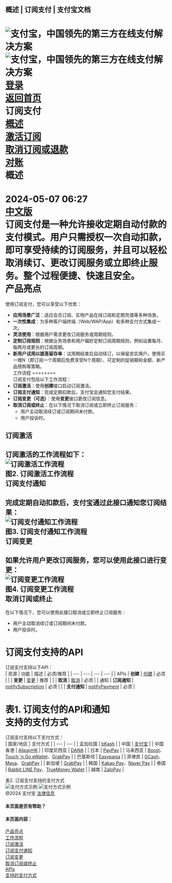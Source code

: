 概述 | 订阅支付 | 支付宝文档
-----------------------  
![支付宝，中国领先的第三方在线支付解决方案](https://ac.alipay.com/storage/2024/3/26/d66c43c0-440d-4c97-9976-f2028a2c8c5e.svg) ![支付宝，中国领先的第三方在线支付解决方案](https://ac.alipay.com/storage/2024/3/26/a48bd336-aea0-4f16-bf83-616eacbb4434.svg)  
[登录](https://global.alipay.com/ilogin/account_login.htm?goto=https%3A%2F%2Fglobal.alipay.com%2Fdocs%2Fac%2Fsubscriptionpay_en%2Foverview)  
[返回首页](../../)  
订阅支付  
[概述](/docs/ac/subscriptionpay_en/overview)  
[激活订阅](/docs/ac/subscriptionpay_en/activation?pageVersion=9)  
[取消订阅或退款](/docs/ac/subscriptionpay_en/cancel_refund)  
[对账](/docs/ac/subscriptionpay_en/reconcile)  
概述
======  
2024-05-07 06:27  
[中文版](https://global.alipay.com/docs/ac/subscriptionpay_cn)  
订阅支付是一种允许接收定期自动付款的支付模式。用户只需授权一次自动扣款，即可享受持续的订阅服务，并且可以轻松取消续订、更改订阅服务或立即终止服务。整个过程便捷、快速且安全。  
产品亮点
==========  
使用订阅支付，您可以享受以下优势：  
*   **应用场景广泛**：适应会员订阅、实物产品在线订阅和定期充值等多种场景。
*   **一次性集成**：为多种客户端终端（Web/WAP/App）和多种支付方式集成一次。
*   **灵活使用**：根据用户需求更改订阅服务或周期规则。
*   **定制订阅规则**：根据业务场景和用户偏好定制订阅周期规则，例如设置每月、每两月或更长的订阅周期。
*   **新用户试用以提高留存率**：试用期结束后自动续订，以保留忠实用户。使用买一赠N（即订阅一个周期后免费享受N个周期）、可定制的促销期和金额、新产品预购等策略。  
工作流程
========  
订阅支付包括以下工作流程：  
*   **订阅激活**：使用**创建**接口启动订阅激活。
*   **订阅支付通知**：完成定期扣款后，支付宝会通知您支付结果。
*   **订阅变更（可选）**：使用**变更**接口更改订阅信息。
*   **取消订阅或终止**：在以下情况下取消订阅或立即终止订阅服务：
    *   用户主动取消续订或订阅期间未付款。
    *   用户投诉时。

订阅激活
---------  
订阅激活的工作流程如下：  
![订阅激活工作流程](https://idocs-assets.marmot-cloud.com/storage/idocs87c36dc8dac653c1/59592d8b0b42d16db8b6b484b252c17f.svg)  
图2. 订阅激活工作流程  
**订阅支付通知**
------------------  
完成定期自动扣款后，支付宝通过此接口通知您订阅结果：  
![订阅支付通知工作流程](https://idocs-assets.marmot-cloud.com/storage/idocs87c36dc8dac653c1/d179963dd964cec3ed279e31c20bd49e.svg)  
图3. 订阅支付通知工作流程  
**订阅变更**
----------------  
如果允许用户更改订阅服务，您可以使用此接口进行变更：  
![订阅变更工作流程](https://idocs-assets.marmot-cloud.com/storage/idocs87c36dc8dac653c1/bcaa4452fd04e7ce5f3194630c2bcc21.svg)  
图4. 订阅变更工作流程  
**取消订阅或终止**
---------------------  
在以下情况下，您可以使用此接口取消或立即终止订阅服务：  
*   用户主动取消续订或订阅期间未付款。
*   用户投诉时。

订阅支付支持的API
===================  
订阅支付支持以下API：  
| 资源 | 功能 | 描述 | 必须/推荐 |
| --- | --- | --- | --- |
| APIs | **创建** | [创建](https://global.alipay.com/docs/ac/ams/create_sub) | 必须 |
|  | **变更** | [变更](https://global.alipay.com/docs/ac/ams/change_sub) | 推荐 |
|  | **取消** | [取消](https://global.alipay.com/docs/ac/ams/cancel_sub) | 必须 |
| 通知 | **订阅通知** | [notifySubscription](https://global.alipay.com/docs/ac/ams/notify_sub) | 必须 |
|  | **支付通知** | [notifyPayment](https://global.alipay.com/docs/ac/ams/notify_subpayment) | 必须 |

表1. 订阅支付的API和通知  
支持的支付方式
===============  
订阅支付支持以下支付方式：  
| 国家/地区 | 支付方式 |
| --- | --- |
| 孟加拉国 | [bKash](https://global.alipay.com/docs/ac/antomad/bkash) |
| 中国 | [支付宝](https://global.alipay.com/docs/ac/antomad/alipay) |
| 中国香港 | [AlipayHK](https://global.alipay.com/docs/ac/antomad/alipayhk) |
| 印度尼西亚 | [DANA](https://global.alipay.com/docs/ac/antomad/dana) |
| 日本 | [PayPay](https://global.alipay.com/docs/ac/antomad/paypay) |
| 马来西亚 | [Boost](https://global.alipay.com/docs/ac/antomad/boost)、[Touch 'n Go eWallet](https://global.alipay.com/docs/ac/antomad/touchngo)、[GrabPay](https://global.alipay.com/docs/ac/antomad/grabpay) |
| 巴基斯坦 | [Easypaisa](https://global.alipay.com/docs/ac/antomad/easypaisa) |
| 菲律宾 | [GCash](https://global.alipay.com/docs/ac/antomad/gcash)、[Maya](https://global.alipay.com/docs/ac/antomad/maya)、[GrabPay](https://global.alipay.com/docs/ac/antomad/grabpay) |
| 新加坡 | [GrabPay](https://global.alipay.com/docs/ac/antomad/grabpay) |
| 韩国 | [Kakao Pay](https://global.alipay.com/docs/ac/antomad/kakaopay)、[Naver Pay](https://global.alipay.com/docs/ac/antomad/naverpay) |
| 泰国 | [Rabbit LINE Pay](https://global.alipay.com/docs/ac/antomad/rabbitlinepay)、[TrueMoney Wallet](https://global.alipay.com/docs/ac/antomad/truemoney) |
| 越南 | [ZaloPay](https://global.alipay.com/docs/ac/antomad/zalopay) |

表2. 订阅支付支持的支付方式  
![支付方式示例](https://ac.alipay.com/storage/2021/5/20/19b2c126-9442-4f16-8f20-e539b1db482a.png) ![支付方式示例](https://ac.alipay.com/storage/2021/5/20/e9f3f154-dbf0-455f-89f0-b3d4e0c14481.png)  
@2024 支付宝 [法律信息](https://global.alipay.com/docs/ac/platform/membership)  
#### 本页面是否有帮助？  
#### 本页面内容：  
[产品亮点](#KAh4g "产品亮点")  
[工作流程](#A0YZt "工作流程")  
[订阅激活](#sn3xM "订阅激活")  
[订阅支付通知](#I9HMK "订阅支付通知")  
[订阅变更](#ZloK6 "订阅变更")  
[取消订阅或终止](#yZtk1 "取消订阅或终止")  
[APIs](#p96cY "APIs")  
[支持的支付方式](#nAaCD "支持的支付方式")